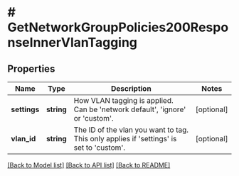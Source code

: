 # # GetNetworkGroupPolicies200ResponseInnerVlanTagging

## Properties

Name | Type | Description | Notes
------------ | ------------- | ------------- | -------------
**settings** | **string** | How VLAN tagging is applied. Can be &#39;network default&#39;, &#39;ignore&#39; or &#39;custom&#39;. | [optional]
**vlan_id** | **string** | The ID of the vlan you want to tag. This only applies if &#39;settings&#39; is set to &#39;custom&#39;. | [optional]

[[Back to Model list]](../../README.md#models) [[Back to API list]](../../README.md#endpoints) [[Back to README]](../../README.md)
